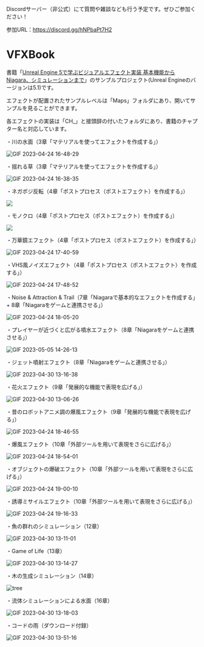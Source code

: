 Discordサーバー（非公式）にて質問や雑談なども行う予定です。ぜひご参加ください！

参加URL：https://discord.gg/hNPbaPt7H2

# VFXBook
書籍「[Unreal Engine 5で学ぶビジュアルエフェクト実装 基本機能からNiagara、シミュレーションまで](https://amazon.co.jp/dp/4798177709/)」のサンプルプロジェクト(Unreal Engineのバージョンは5.1)です。

エフェクトが配置されたサンプルレベルは「Maps」フォルダにあり、開いてサンプルを見ることができます。

各エフェクトの実装は「CH_」と接頭辞の付いたフォルダにあり、書籍のチャプター名と対応しています。

・川の水面（3章「マテリアルを使ってエフェクトを作成する」）

![GIF 2023-04-24 16-48-29](https://user-images.githubusercontent.com/26865534/233932563-304e8c9f-16a6-445b-a87b-6e4f712e9d4a.gif)

・揺れる草（3章「マテリアルを使ってエフェクトを作成する」）

![GIF 2023-04-24 16-38-35](https://user-images.githubusercontent.com/26865534/233930258-081d06fa-e072-4667-a6e9-2e2b374590a0.gif)

・ネガポジ反転（4章「ポストプロセス（ポストエフェクト）を作成する」）

<img src="https://user-images.githubusercontent.com/26865534/236382896-8f22355d-b9b7-46f6-9a5e-46f5a65354f4.png">

・モノクロ（4章「ポストプロセス（ポストエフェクト）を作成する」）

<img src="https://user-images.githubusercontent.com/26865534/236382327-9303974c-5c6f-4907-99d6-ee1e98470d1e.png">

・万華鏡エフェクト（4章「ポストプロセス（ポストエフェクト）を作成する」）

![GIF 2023-04-24 17-40-59](https://user-images.githubusercontent.com/26865534/233944996-4660ce62-d25a-4d8a-92fa-53cdffae6394.gif)

・VHS風ノイズエフェクト（4章「ポストプロセス（ポストエフェクト）を作成する」）

![GIF 2023-04-24 17-48-52](https://user-images.githubusercontent.com/26865534/233946773-ca278583-5172-4276-b0ac-ad0fbb983986.gif)

・Noise & Attraction & Trail（7章「Niagaraで基本的なエフェクトを作成する」 + 8章「Niagaraをゲームと連携させる」）

![GIF 2023-04-24 18-05-20](https://user-images.githubusercontent.com/26865534/233951445-a5d791f6-d221-4b5d-9fe7-981f6079a736.gif)

・プレイヤーが近づくと広がる噴水エフェクト（8章「Niagaraをゲームと連携させる」）

![GIF 2023-05-05 14-26-13](https://user-images.githubusercontent.com/26865534/236383217-175f8532-9dd6-4993-86d9-91be48c4167f.gif)

・ジェット噴射エフェクト（8章「Niagaraをゲームと連携させる」）

![GIF 2023-04-30 13-16-38](https://user-images.githubusercontent.com/26865534/235335328-4d0e43d1-3d53-41d0-b560-fa1c42f63fa8.gif)

・花火エフェクト（9章「発展的な機能で表現を広げる」）

![GIF 2023-04-30 13-06-26](https://user-images.githubusercontent.com/26865534/235335312-37034559-e94b-4419-a605-c82f88f82195.gif)

・昔のロボットアニメ調の爆風エフェクト（9章「発展的な機能で表現を広げる」）

![GIF 2023-04-24 18-46-55](https://user-images.githubusercontent.com/26865534/233967940-2357b389-4c5a-4241-ae2a-27330ba58d3c.gif)

・爆風エフェクト（10章「外部ツールを用いて表現をさらに広げる」）

![GIF 2023-04-24 18-54-01](https://user-images.githubusercontent.com/26865534/233967966-972a6060-5c6a-48e1-9b75-4dbd637511c0.gif)

・オブジェクトの爆破エフェクト（10章「外部ツールを用いて表現をさらに広げる」）

![GIF 2023-04-24 19-00-10](https://user-images.githubusercontent.com/26865534/233967977-ff43ae06-99be-4b45-a1d6-5ae012248110.gif)

・誘導ミサイルエフェクト（10章「外部ツールを用いて表現をさらに広げる」）

![GIF 2023-04-24 19-16-33](https://user-images.githubusercontent.com/26865534/233968660-1a9b3d53-6aef-49ef-9556-3876747cf3c6.gif)

・魚の群れのシミュレーション（12章）

![GIF 2023-04-30 13-11-01](https://user-images.githubusercontent.com/26865534/235335323-c996347d-f57c-45fc-b3fc-35a8fa1b60b7.gif)

・Game of Life（13章）

![GIF 2023-04-30 13-14-27](https://user-images.githubusercontent.com/26865534/235335325-4a3392d3-347d-4297-9a04-88bf8d402a8a.gif)

・木の生成シミュレーション（14章）

![tree](https://user-images.githubusercontent.com/26865534/235335338-8f0876f6-52f3-4fd0-a7ca-2ee8125ba74d.png)

・流体シミュレーションによる水面（16章）

![GIF 2023-04-30 13-18-03](https://user-images.githubusercontent.com/26865534/235335332-4ca4c740-83f8-4ca3-9362-3ae996fc997f.gif)

・コードの雨（ダウンロード付録）

![GIF 2023-04-30 13-51-16](https://user-images.githubusercontent.com/26865534/235336149-d23458f5-92cc-44dd-a6d3-1657f98f8497.gif)
